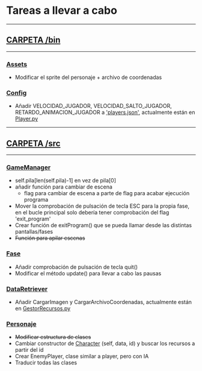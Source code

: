 
# Tareas a llevar a cabo

****

## [CARPETA /bin](bin)

****

### [Assets](bin/assets)
* Modificar el sprite del personaje + archivo de coordenadas

### [Config](bin/config)
* Añadir VELOCIDAD_JUGADOR, VELOCIDAD_SALTO_JUGADOR, RETARDO_ANIMACION_JUGADOR a ['players.json'](bin/config/players.json), actualmente están en [Player.py](src/character/Player.py)

****

## [CARPETA /src](src)

****

### [GameManager](src/control/GameManager.py)
* self.pila[len(self.pila)-1] en vez de pila[0]
* añadir función para cambiar de escena
	- flag para cambiar de escena a parte de flag para acabar ejecución programa
* Mover la comprobación de pulsación de tecla ESC para la propia fase, en el bucle principal solo debería tener comprobación del flag 'exit_program'
* Crear función de exitProgram() que se pueda llamar desde las distintas pantallas/fases
* ~~Función para apilar escenas~~

### [Fase](src/control/GameLevel.py)
* Añadir comprobación de pulsación de tecla quit()
* Modificar el método update() para llevar a cabo las pausas

### [DataRetriever](src/data/DataRetriever.py)
* Añadir CargarImagen y CargarArchivoCoordenadas, actualmente están en [GestorRecursos.py](src/character/GestorRecursos.py)

### [Personaje](src/character)
* ~~Modificar estructura de clases~~
* Cambiar constructor de [Character](src/character/Character.py) (self, data, id) y buscar los recursos a partir del id
* Crear EnemyPlayer, clase similar a player, pero con IA
* Traducir todas las clases


